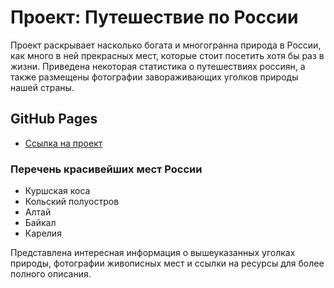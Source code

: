 # Проект: Путешествие по России

Проект раскрывает насколько богата и многогранна природа в России, как много в ней прекрасных мест, которые стоит посетить хотя бы раз в жизни. Приведена некоторая статистика о путешествиях россиян, а также размещены фотографии завораживающих уголков природы нашей страны.

## GitHub Pages

* [Ссылка на проект](https://romkevi4.github.io/russian-travel/index.html)

### Перечень красивейших мест России
* Куршская коса
* Кольский полуостров
* Алтай
* Байкал
* Карелия

Представлена интересная информация о вышеуказанных уголках природы, фотографии живописных мест и ссылки на ресурсы для более полного описания.
